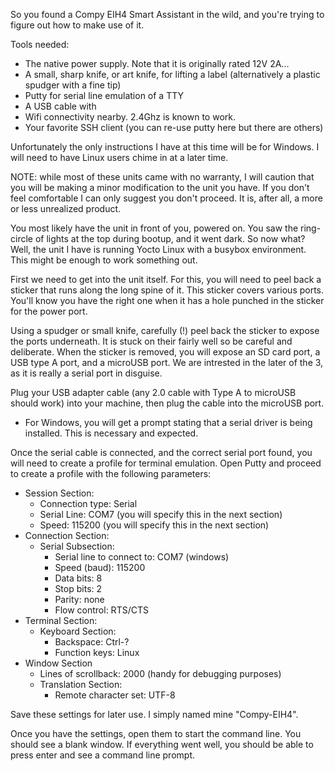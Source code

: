So you found a Compy EIH4 Smart Assistant in the wild, and you're trying to figure out how to make use of it.

Tools needed:
* The native power supply.  Note that it is originally rated 12V 2A...
* A small, sharp knife, or art knife, for lifting a label (alternatively a plastic spudger with a fine tip)
* Putty for serial line emulation of a TTY
* A USB cable with 
* Wifi connectivity nearby.  2.4Ghz is known to work.
* Your favorite SSH client (you can re-use putty here but there are others)

Unfortunately the only instructions I have at this time will be for Windows.  I will need to have Linux users chime in at a later time.

NOTE: while most of these units came with no warranty, I will caution that you will be making a minor modification to the unit you have.  If you don't feel comfortable I can only suggest you don't proceed.  It is, after all, a more or less unrealized product.

You most likely have the unit in front of you, powered on.  You saw the ring-circle of lights at the top during bootup, and it went dark.  So now what?  Well, the unit I have is running Yocto Linux with a busybox environment.  This might be enough to work something out.

First we need to get into the unit itself.  For this, you will need to peel back a sticker that runs along the long spine of it.  This sticker covers various ports.  You'll know you have the right one when it has a hole punched in the sticker for the power port.

Using a spudger or small knife, carefully (!) peel back the sticker to expose the ports underneath.  It is stuck on their fairly well so be careful and deliberate.  When the sticker is removed, you will expose an SD card port, a USB type A port, and a microUSB port.  We are intrested in the later of the 3, as it is really a serial port in disguise.

Plug your USB adapter cable (any 2.0 cable with Type A to microUSB should work) into your machine, then plug the cable into the microUSB port.
* For Windows, you will get a prompt stating that a serial driver is being installed.  This is necessary and expected.

Once the serial cable is connected, and the correct serial port found, you will need to create a profile for terminal emulation.  Open Putty and proceed to create a profile with the following parameters:

* Session Section:
  * Connection type: Serial
  * Serial Line: COM7 (you will specify this in the next section)
  * Speed: 115200 (you will specify this in the next section)
* Connection Section:
  * Serial Subsection:
    * Serial line to connect to: COM7 (windows)
    * Speed (baud): 115200
    * Data bits: 8
    * Stop bits: 2
    * Parity: none
    * Flow control: RTS/CTS
* Terminal Section:
  * Keyboard Section:
    * Backspace: Ctrl-?
    * Function keys: Linux
* Window Section
  * Lines of scrollback: 2000 (handy for debugging purposes)
  * Translation Section:
    * Remote character set: UTF-8

Save these settings for later use.  I simply named mine "Compy-EIH4".

Once you have the settings, open them to start the command line.  You should see a blank window. If everything went well, you should be able to press enter and see a command line prompt.
